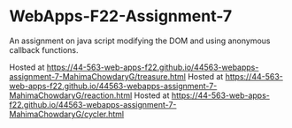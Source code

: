 # WebApps-F22-Assignment-7
An assignment on java script modifying the DOM and using anonymous callback functions.

Hosted at <https://44-563-web-apps-f22.github.io/44563-webapps-assignment-7-MahimaChowdaryG/treasure.html>
Hosted at <https://44-563-web-apps-f22.github.io/44563-webapps-assignment-7-MahimaChowdaryG/reaction.html>
Hosted at <https://44-563-web-apps-f22.github.io/44563-webapps-assignment-7-MahimaChowdaryG/cycler.html>
